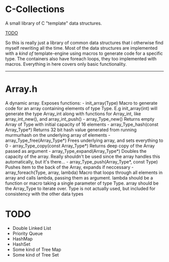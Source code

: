 # C-Collections
A small library of C "template" data structures.

[TODO](#todo)

So this is really just a library of common data structures that i otherwise find myself rewriting all the time.
Most of the data structures are implemented with a *kind of* template-engine using macros to generate code for a specific type.
The containers also have foreach loops, they too implemented with macros.
Everything in here covers only basic functionality.

----

# Array.h
A dynamic array.
    Exposes functions:
        - init_array(Type)
            Macro to generate code for an array containing elements of type Type. E.g init_array(int) will generate the type Array_int along with functions for Array_int,
            like array_int_new(), and array_int_push()
        - array_Type_new()
            Returns empty Array of Type with initial capacity of 16 elements
        - array_Type_hash(const Array_Type*)
            Returns 32 bit hash value generated from running murmurhash on the underlying array of elements
        - array_Type_free(Array_Type*)
            Frees underlying array, and sets everything to 0
        - array_Type_copy(const Array_Type*)
            Returns deep copy of the Array passed as argument
        - array_Type_expand(Array_Type*)
            Doubles the capacity of the array. Really shouldn't be used since the array handles this automatically, but it's there...
        - array_Type_push(Array_Type*, const Type)
            Pushes item to the back of the Array, expands if neccessary
        - array_foreach(Type, array, lambda)
            Macro that loops through all elements in array and calls lambda, passing them as argument.
            lambda should be a function or macro taking a single parameter of type Type.
            array should be the Array_Type to iterate over.
            Type is not actually used, but included for consistency with the other data types
    
# TODO
  - Double Linked List
  - Priority Queue
  - HashMap
  - HashSet
  - Some kind of Tree Map
  - Some kind of Tree Set
